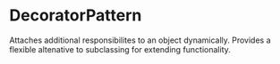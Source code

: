 # DecoratorPattern
Attaches additional responsibilites to an object dynamically.
Provides a flexible altenative to subclassing for extending functionality.
